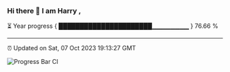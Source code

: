 ### Hi there 👋 I am Harry , 

⏳ Year progress { ██████████████████████▁▁▁▁▁▁▁▁ } 76.66 %

---

⏰ Updated on Sat, 07 Oct 2023 19:13:27 GMT

![Progress Bar CI](https://github.com/duykhang68/duykhang68/workflows/Progress%20Bar%20CI/badge.svg)
